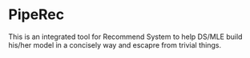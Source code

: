 # PipeRec
This is an integrated tool for Recommend System to help DS/MLE build his/her model in a concisely way and escapre from trivial things.
